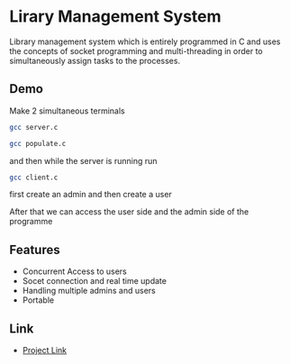 
# Lirary Management System

Library management system which is entirely programmed in C and uses the concepts of socket programming and multi-threading in order to simultaneously assign tasks to the processes.

## Demo

Make 2 simultaneous terminals 

```bash
gcc server.c
```
```bash                                
gcc populate.c
```

and then while the server is running run 
```bash
gcc client.c 
```
first create an admin and then create a user 

After that we can access the user side and the admin side of the programme
## Features

- Concurrent Access to users
- Socet connection and real time update
- Handling multiple admins and users 
- Portable 


## Link

- [Project Link](https://github.com/Hemang-2004/Library-Management-System-)

